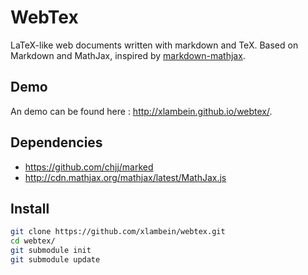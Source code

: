 WebTex
================
LaTeX-like web documents written with markdown and TeX. Based on Markdown and MathJax, inspired by [markdown-mathjax](https://github.com/kerzol/markdown-mathjax).


## Demo

An demo can be found here : http://xlambein.github.io/webtex/.


## Dependencies

- https://github.com/chjj/marked
- http://cdn.mathjax.org/mathjax/latest/MathJax.js


## Install

```bash
git clone https://github.com/xlambein/webtex.git
cd webtex/
git submodule init
git submodule update
```
